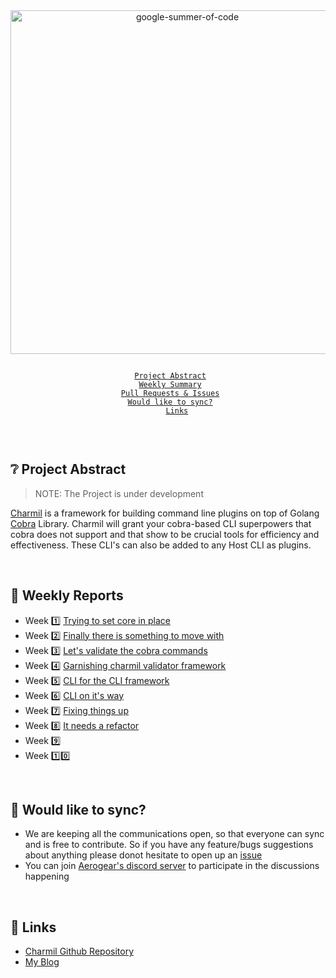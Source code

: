 <div align="center">
    <a href="https://summerofcode.withgoogle.com/projects/#4595512243650560"><img src="https://cdn.discordapp.com/attachments/852928325197234256/855675167874220032/Group_4.png" width="550" alt="google-summer-of-code"></a>
</div>
<p align="center">
    <code> 
	<a href="#-project-abstract">Project Abstract</a>&nbsp;&nbsp;&nbsp;
    <a href="#-weekly-reports">Weekly Summary</a>&nbsp;&nbsp;&nbsp;
    <a href="#-pull-requests--issues">Pull Requests & Issues</a>&nbsp;&nbsp;&nbsp;
	<a href="#-would-like-to-sync">Would like to sync?</a>&nbsp;&nbsp;&nbsp;
    <a href="#-links">Links</a>
    </code>
</p>
<br>

## ❔ Project Abstract
> NOTE: The Project is under development

[Charmil](https://github.com/aerogear/charmil/) is a framework for building command line plugins on top of Golang [Cobra](https://github.com/spf13/cobra) Library.
Charmil will grant your cobra-based CLI superpowers that cobra does not support and that show to be crucial tools for efficiency and effectiveness. These CLI's can also be added to any Host CLI as plugins.

<br>

## 📅 Weekly Reports
- Week 1️⃣ [Trying to set core in place](weekly-reports/week1.md)
- Week 2️⃣ [Finally there is something to move with](weekly-reports/week2.md)
- Week 3️⃣ [Let's validate the cobra commands](weekly-reports/week3.md)
- Week 4️⃣ [Garnishing charmil validator framework](weekly-reports/week4.md)
- Week 5️⃣ [CLI for the CLI framework](weekly-reports/week5.md)
- Week 6️⃣ [CLI on it's way](weekly-reports/week6.md)
- Week 7️⃣ [Fixing things up](weekly-reports/week7.md)
- Week 8️⃣ [It needs a refactor](weekly-reports/week8.md)
- Week 9️⃣ [](weekly-reports/week9.md)
- Week 1️⃣0️⃣ [](weekly-reports/week10.md)


<br>

<!-- ## ✨ Pull Requests & Issues

#### Pull Requests Created 

| Pull Request  	| Related Issue  	|
|---	|---	|
| [#45](https://github.com/aerogear/charmil/pull/45) charmil as wrapper for cobra  	        | Charmil Core  	|
| [#48](https://github.com/aerogear/charmil/pull/48) Factory(RHOAS) for driving charmil  	| Charmil Core  	|
| [#52](https://github.com/aerogear/charmil/pull/52) Add i18n support & improve logging  	| [issue#50](https://github.com/aerogear/charmil/issues/50) [#51](https://github.com/aerogear/charmil/issues/51)  	|
| [#82](https://github.com/aerogear/charmil/pull/82) Validator for cobra commands  	| [issue#58](https://github.com/aerogear/charmil/issues/58)  	|
| [#83](https://github.com/aerogear/charmil/pull/83) CI/CD & issue pr templates  	| [issue#53](https://github.com/aerogear/charmil/issues/53)  	|
| [#97](https://github.com/aerogear/charmil/pull/97) fix: traverse all the child cmds + duplicates     | [issue#95](https://github.com/aerogear/charmil/issues/95)  	|
| [#101](https://github.com/aerogear/charmil/pull/101) test for validator & add it to CI/CD   | [issue#94](https://github.com/aerogear/charmil/issues/94) [issue#92](https://github.com/aerogear/charmil/issues/92) 	|
| [#767](https://github.com/redhat-developer/app-services-cli/pull/767) add cobra commands validator in Rhoas   | [issue#777](https://github.com/redhat-developer/app-services-cli/issues/777) |
| [#103](https://github.com/aerogear/charmil/pull/103) validate rules in loop    | [issue#98](https://github.com/aerogear/charmil/issues/98) [issue#93](https://github.com/aerogear/charmil/issues/93) [issue#53](https://github.com/aerogear/charmil/issues/53)	|
| [#105](https://github.com/aerogear/charmil/pull/105) refactor RuleConfig + overriding default values   | [issue#110](https://github.com/aerogear/charmil/issues/110) [issue#104](https://github.com/aerogear/charmil/issues/104) [issue#133](https://github.com/aerogear/charmil/issues/133)  	|
| [#139](https://github.com/aerogear/charmil/pull/139) Regex validation in command name(UseMatches rule)  	        | [issue#84](https://github.com/aerogear/charmil/issues/84)  	|
| [#142](https://github.com/aerogear/charmil/pull/142) Set up gh-pages and settings for docusaurus  	        | [issue#140](https://github.com/aerogear/charmil/issues/140)  	|
| [#144](https://github.com/aerogear/charmil/pull/144) Config with array of commands during validation 	        | [issue#86](https://github.com/aerogear/charmil/issues/86) 	|
| [#154](https://github.com/aerogear/charmil/pull/154) Pull pkg from starter to charmil core  	| [issue#149](https://github.com/aerogear/charmil/issues/149)	|
| [#814](https://github.com/redhat-developer/app-services-cli/pull/814) Update charmil & validatorOptions in rhoas    | Breaking changes in new release |
| [#155](https://github.com/aerogear/charmil/pull/155)   Charmil CLI for starter project       | [issue#143](https://github.com/aerogear/charmil/issues/143)  	|


<br> -->

## 🔄 Would like to sync?
- We are keeping all the communications open, so that everyone can sync and is free to contribute. So if you have any feature/bugs suggestions about anything please donot hesitate to open up an [issue](https://github.com/aerogear/charmil/issues/new)
- You can join [Aerogear's discord server](https://discord.gg/hsDJUPkAWH) to participate in the discussions happening

<br>

## 🔗 Links
- [Charmil Github Repository](https://github.com/aerogear/charmil/)
- [My Blog](https://ankithans.github.io)

<br>
